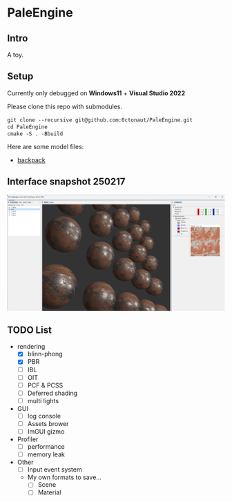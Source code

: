 # PaleEngine

## Intro

A toy.

## Setup

Currently only debugged on **Windows11** + **Visual Studio 2022**

Please clone this repo with submodules.
```shell
git clone --recursive git@github.com:0ctonaut/PaleEngine.git
cd PaleEngine
cmake -S . -Bbuild
```

Here are some model files:
+ [backpack](https://learnopengl.com/data/models/backpack.zip)

## Interface snapshot 250217

![](github/interface250217.png)


## TODO List

+ rendering
  + [X] blinn-phong
  + [X] PBR
  + [ ] IBL
  + [ ] OIT
  + [ ] PCF & PCSS
  + [ ] Deferred shading
  + [ ] multi lights

+ GUI
  + [ ] log console
  + [ ] Assets brower
  + [ ] ImGUI gizmo

+ Profiler
  + [ ] performance
  + [ ] memory leak

+ Other
  + [ ] Input event system
  + My own formats to save...
    + [ ] Scene
    + [ ] Material
